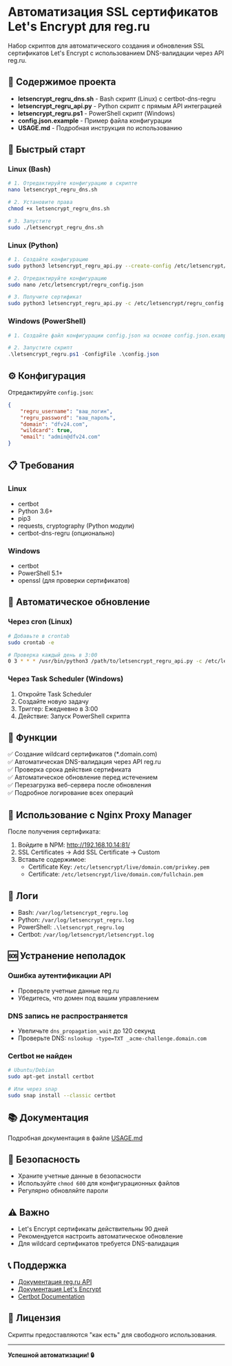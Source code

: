 # Автоматизация SSL сертификатов Let's Encrypt для reg.ru

Набор скриптов для автоматического создания и обновления SSL сертификатов Let's Encrypt с использованием DNS-валидации через API reg.ru.

## 📁 Содержимое проекта

- **letsencrypt_regru_dns.sh** - Bash скрипт (Linux) с certbot-dns-regru
- **letsencrypt_regru_api.py** - Python скрипт с прямым API интеграцией
- **letsencrypt_regru.ps1** - PowerShell скрипт (Windows)
- **config.json.example** - Пример файла конфигурации
- **USAGE.md** - Подробная инструкция по использованию

## 🚀 Быстрый старт

### Linux (Bash)

```bash
# 1. Отредактируйте конфигурацию в скрипте
nano letsencrypt_regru_dns.sh

# 2. Установите права
chmod +x letsencrypt_regru_dns.sh

# 3. Запустите
sudo ./letsencrypt_regru_dns.sh
```

### Linux (Python)

```bash
# 1. Создайте конфигурацию
sudo python3 letsencrypt_regru_api.py --create-config /etc/letsencrypt/regru_config.json

# 2. Отредактируйте конфигурацию
sudo nano /etc/letsencrypt/regru_config.json

# 3. Получите сертификат
sudo python3 letsencrypt_regru_api.py -c /etc/letsencrypt/regru_config.json --obtain
```

### Windows (PowerShell)

```powershell
# 1. Создайте файл конфигурации config.json на основе config.json.example

# 2. Запустите скрипт
.\letsencrypt_regru.ps1 -ConfigFile .\config.json
```

## ⚙️ Конфигурация

Отредактируйте `config.json`:

```json
{
    "regru_username": "ваш_логин",
    "regru_password": "ваш_пароль",
    "domain": "dfv24.com",
    "wildcard": true,
    "email": "admin@dfv24.com"
}
```

## 📋 Требования

### Linux
- certbot
- Python 3.6+
- pip3
- requests, cryptography (Python модули)
- certbot-dns-regru (опционально)

### Windows
- certbot
- PowerShell 5.1+
- openssl (для проверки сертификатов)

## 🔄 Автоматическое обновление

### Через cron (Linux)

```bash
# Добавьте в crontab
sudo crontab -e

# Проверка каждый день в 3:00
0 3 * * * /usr/bin/python3 /path/to/letsencrypt_regru_api.py -c /etc/letsencrypt/regru_config.json
```

### Через Task Scheduler (Windows)

1. Откройте Task Scheduler
2. Создайте новую задачу
3. Триггер: Ежедневно в 3:00
4. Действие: Запуск PowerShell скрипта

## 📖 Функции

✅ Создание wildcard сертификатов (*.domain.com)  
✅ Автоматическая DNS-валидация через API reg.ru  
✅ Проверка срока действия сертификата  
✅ Автоматическое обновление перед истечением  
✅ Перезагрузка веб-сервера после обновления  
✅ Подробное логирование всех операций  

## 🔧 Использование с Nginx Proxy Manager

После получения сертификата:

1. Войдите в NPM: http://192.168.10.14:81/
2. SSL Certificates → Add SSL Certificate → Custom
3. Вставьте содержимое:
   - Certificate Key: `/etc/letsencrypt/live/domain.com/privkey.pem`
   - Certificate: `/etc/letsencrypt/live/domain.com/fullchain.pem`

## 📝 Логи

- Bash: `/var/log/letsencrypt_regru.log`
- Python: `/var/log/letsencrypt_regru.log`
- PowerShell: `.\letsencrypt_regru.log`
- Certbot: `/var/log/letsencrypt/letsencrypt.log`

## 🆘 Устранение неполадок

### Ошибка аутентификации API
- Проверьте учетные данные reg.ru
- Убедитесь, что домен под вашим управлением

### DNS запись не распространяется
- Увеличьте `dns_propagation_wait` до 120 секунд
- Проверьте DNS: `nslookup -type=TXT _acme-challenge.domain.com`

### Certbot не найден
```bash
# Ubuntu/Debian
sudo apt-get install certbot

# Или через snap
sudo snap install --classic certbot
```

## 📚 Документация

Подробная документация в файле [USAGE.md](USAGE.md)

## 🔐 Безопасность

- Храните учетные данные в безопасности
- Используйте `chmod 600` для конфигурационных файлов
- Регулярно обновляйте пароли

## ⚠️ Важно

- Let's Encrypt сертификаты действительны 90 дней
- Рекомендуется настроить автоматическое обновление
- Для wildcard сертификатов требуется DNS-валидация

## 📞 Поддержка

- [Документация reg.ru API](https://www.reg.ru/support/api)
- [Документация Let's Encrypt](https://letsencrypt.org/docs/)
- [Certbot Documentation](https://certbot.eff.org/docs/)

## 📄 Лицензия

Скрипты предоставляются "как есть" для свободного использования.

---

**Успешной автоматизации! 🔒**
